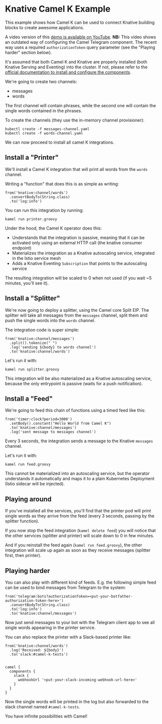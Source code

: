 # Knative Camel K Example
This example shows how Camel K can be used to connect Knative building blocks to create awesome applications.

A video version of this [demo is available on YouTube](https://youtu.be/btf_e2GniXM).
**NB:** This video shows an outdated way of configuring the Camel Telegram component. The recent way uses a required `authorizationToken` query parameter (see the "Playing harder" section below).

It's assumed that both Camel K and Knative are properly installed (both Knative Serving and Eventing) into the cluster. If not, please refer to the [official documentation to install and configure the components](https://knative.dev/docs/install/).

We're going to create two channels:
- messages
- words

The first channel will contain phrases, while the second one will contain the single words contained in the phrases.

To create the channels (they use the in-memory channel provisioner):

```
kubectl create -f messages-channel.yaml
kubectl create -f words-channel.yaml
```

We can now proceed to install all camel K integrations.

## Install a "Printer"

We'll install a Camel K integration that will print all words from the `words` channel.

Writing a "function" that does this is as simple as writing:

```
from('knative:channel/words')
  .convertBodyTo(String.class)
  .to('log:info')
```

You can run this integration by running:

```
kamel run printer.groovy
```

Under the hood, the Camel K operator does this:
- Understands that the integration is passive, meaning that it can be activated only using an external HTTP call (the knative consumer endpoint)
- Materializes the integration as a Knative autoscaling service, integrated in the Istio service mesh
- Adds a Knative Eventing `Subscription` that points to the autoscaling service

The resulting integration will be scaled to 0 when not used (if you wait ~5 minutes, you'll see it).

## Install a "Splitter"

We're now going to deploy a splitter, using the Camel core Split EIP. The splitter will take all messages from the `messages` channel,
split them and push the single words into the `words` channel.

The integration code is super simple:

```
from('knative:channel/messages')
  .split().tokenize(" ")
  .log('sending ${body} to words channel')
  .to('knative:channel/words')
```

Let's run it with:

```
kamel run splitter.groovy
```

This integration will be also materialized as a Knative autoscaling service, because the only entrypoint is passive (waits for a push notification).

## Install a "Feed"

We're going to feed this chain of functions using a timed feed like this:

```
from('timer:clock?period=3000')
  .setBody().constant("Hello World from Camel K")
  .to('knative:channel/messages')
  .log('sent message to messages channel')
```

Every 3 seconds, the integration sends a message to the Knative `messages` channel.

Let's run it with:

```
kamel run feed.groovy
```

This cannot be materialized into an autoscaling service, but the operator understands it automatically and maps it to a plain Kubernetes Deployment
(Istio sidecar will be injected).

## Playing around

If you've installed all the services, you'll find that the printer pod will print single words as they arrive from the feed (every 3 seconds, passing by the splitter function).

If you now stop the feed integration (`kamel delete feed`) you will notice that the other services (splitter and printer) will scale down to 0 in few minutes.

And if you reinstall the feed again (`kamel run feed.groovy`), the other integration will scale up again as soon as they receive messages (splitter first, then printer).

## Playing harder

You can also play with different kind of feeds. E.g. the following simple feed can be used to bind messages from Telegram to the system:

```
from('telegram:bots?authorizationToken=<put-your-botfather-authorization-token-here>')
  .convertBodyTo(String.class)
  .to('log:info')
  .to('knative:channel/messages')
```

Now just send messages to your bot with the Telegram client app to see all single words appearing in the printer service.

You can also replace the printer with a Slack-based printer like:

```
from('knative:channel/words')
  .log('Received: ${body}')
  .to('slack:#camel-k-tests')


camel {
  components {
    slack {
      webhookUrl '<put-your-slack-incoming-webhook-url-here>'
    }
  }
}
```

Now the single words will be printed in the log but also forwarded to the
slack channel named `#camel-k-tests`.

You have infinite possibilities with Camel!
